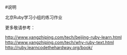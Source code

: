 #说明

北京Ruby学习小组的练习作业

更多敬请参考：

<http://www.yangzhiping.com/tech/beijing-ruby-learn.html>
<http://www.yangzhiping.com/tech/why-ruby-text.html>
<http://ruby.learncodethehardway.org/book/>